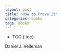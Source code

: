 ```yaml
---
layout: post
title: "How to Prove It"
categories: books
tags: books
---
```


* TOC
{:toc}

Daniel J. Velleman




